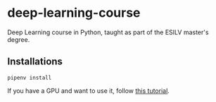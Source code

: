 # deep-learning-course
Deep Learning course in Python, taught as part of the ESILV master's degree.

## Installations

```pipenv install```

If you have a GPU and want to use it, follow [this tutorial](https://www.codingforentrepreneurs.com/blog/install-tensorflow-gpu-windows-cuda-cudnn/).
